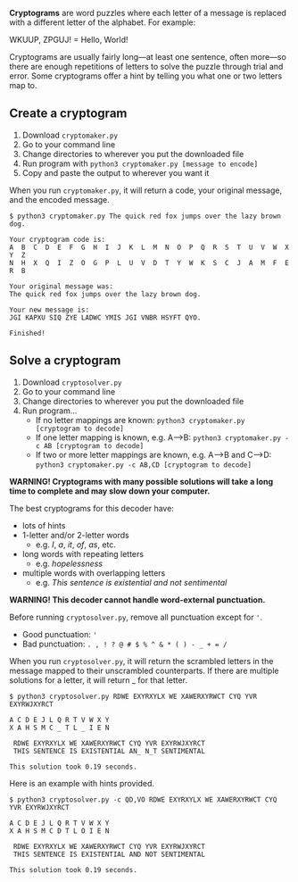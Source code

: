 **Cryptograms** are word puzzles where each letter of a message is replaced with a different letter of the alphabet. For example:

WKUUP, ZPGUJ! = Hello, World!

Cryptograms are usually fairly long—at least one sentence, often more—so there are enough repetitions of letters to solve the puzzle through trial and error. Some cryptograms offer a hint by telling you what one or two letters map to.

## Create a cryptogram
1. Download `cryptomaker.py`
2. Go to your command line
3. Change directories to wherever you put the downloaded file
4. Run program with `python3 cryptomaker.py [message to encode]`
5. Copy and paste the output to wherever you want it

When you run `cryptomaker.py`, it will return a code, your original message, and the encoded message.

```
$ python3 cryptomaker.py The quick red fox jumps over the lazy brown dog.

Your cryptogram code is:
A  B  C  D  E  F  G  H  I  J  K  L  M  N  O  P  Q  R  S  T  U  V  W  X  Y  Z
N  H  X  Q  I  Z  O  G  P  L  U  V  D  T  Y  W  K  S  C  J  A  M  F  E  R  B

Your original message was:
The quick red fox jumps over the lazy brown dog.

Your new message is:
JGI KAPXU SIQ ZYE LADWC YMIS JGI VNBR HSYFT QYO.

Finished!
```

## Solve a cryptogram
1. Download `cryptosolver.py`
2. Go to your command line
3. Change directories to wherever you put the downloaded file
4. Run program...
    - If no letter mappings are known: `python3 cryptomaker.py [cryptogram to decode]`
    - If one letter mapping is known, e.g. A-->B: `python3 cryptomaker.py -c AB [cryptogram to decode]`
    - If two or more letter mappings are known, e.g. A-->B and C-->D: `python3 cryptomaker.py -c AB,CD [cryptogram to decode]`

**WARNING! Cryptograms with many possible solutions will take a long time to complete and may slow down your computer.**

The best cryptograms for this decoder have:
- lots of hints
- 1-letter and/or 2-letter words
    - e.g. *I*, *a*, *it*, *of*, *as*, etc.
- long words with repeating letters
    - e.g. *hopelessness*
- multiple words with overlapping letters
    - e.g. *This sentence is existential and not sentimental*

**WARNING! This decoder cannot handle word-external punctuation.**

Before running `cryptosolver.py`, remove all punctuation except for `'`.
- Good punctuation: `'`
- Bad punctuation: `. , ! ? @ # $ % ^ & * ( ) - _ + = /`

When you run `cryptosolver.py`, it will return the scrambled letters in the message mapped to their unscrambled counterparts. If there are multiple solutions for a letter, it will return _ for that letter.

```
$ python3 cryptosolver.py RDWE EXYRXYLX WE XAWERXYRWCT CYQ YVR EXYRWJXYRCT

A C D E J L Q R T V W X Y
X A H S M C _ T L _ I E N

 RDWE EXYRXYLX WE XAWERXYRWCT CYQ YVR EXYRWJXYRCT
 THIS SENTENCE IS EXISTENTIAL AN_ N_T SENTIMENTAL

This solution took 0.19 seconds.
```

Here is an example with hints provided.

```
$ python3 cryptosolver.py -c QD,VO RDWE EXYRXYLX WE XAWERXYRWCT CYQ YVR EXYRWJXYRCT

A C D E J L Q R T V W X Y
X A H S M C D T L O I E N

 RDWE EXYRXYLX WE XAWERXYRWCT CYQ YVR EXYRWJXYRCT
 THIS SENTENCE IS EXISTENTIAL AND NOT SENTIMENTAL

This solution took 0.19 seconds.
```

